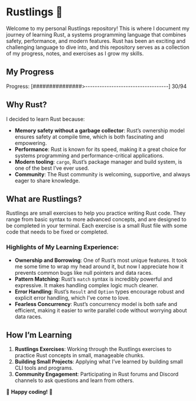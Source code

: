 # Rustlings 🦀

Welcome to my personal Rustlings repository! This is where I document my journey of learning Rust, a systems programming language that combines safety, performance, and modern features. Rust has been an exciting and challenging language to dive into, and this repository serves as a collection of my progress, notes, and exercises as I grow my skills.

## My Progress

Progress: [###############>-----------------------------------]  30/94

## Why Rust?

I decided to learn Rust because:
- **Memory safety without a garbage collector**: Rust’s ownership model ensures safety at compile time, which is both fascinating and empowering.
- **Performance**: Rust is known for its speed, making it a great choice for systems programming and performance-critical applications.
- **Modern tooling**: `cargo`, Rust’s package manager and build system, is one of the best I’ve ever used.
- **Community**: The Rust community is welcoming, supportive, and always eager to share knowledge.
## What are Rustlings?

Rustlings are small exercises to help you practice writing Rust code. They range from basic syntax to more advanced concepts, and are designed to be completed in your terminal. Each exercise is a small Rust file with some code that needs to be fixed or completed.

### Highlights of My Learning Experience:
- **Ownership and Borrowing**: One of Rust’s most unique features. It took me some time to wrap my head around it, but now I appreciate how it prevents common bugs like null pointers and data races.
- **Pattern Matching**: Rust’s `match` syntax is incredibly powerful and expressive. It makes handling complex logic much cleaner.
- **Error Handling**: Rust’s `Result` and `Option` types encourage robust and explicit error handling, which I’ve come to love.
- **Fearless Concurrency**: Rust’s concurrency model is both safe and efficient, making it easier to write parallel code without worrying about data races.

## How I’m Learning

1. **Rustlings Exercises**: Working through the Rustlings exercises to practice Rust concepts in small, manageable chunks.
2. **Building Small Projects**: Applying what I’ve learned by building small CLI tools and programs.
3. **Community Engagement**: Participating in Rust forums and Discord channels to ask questions and learn from others.

🦀 **Happy coding!** 🦀
